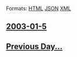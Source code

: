 
Formats: [HTML](2003/01/5/index.html)  [JSON](2003/01/5/index.json)  [XML](2003/01/5/index.xml)  

## [2003-01-5](/news/2003/01/5/index.md)

## [Previous Day...](/news/2003/01/4/index.md)

